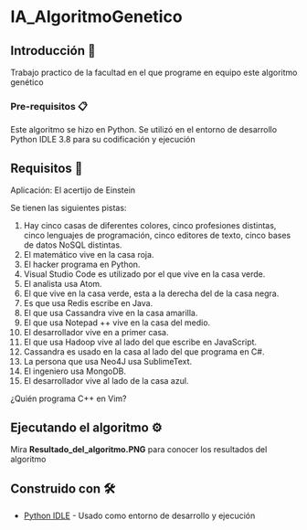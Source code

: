# IA_AlgoritmoGenetico

## Introducción 🚀

Trabajo practico de la facultad en el que programe en equipo este algoritmo genético

### Pre-requisitos 📋
Este algoritmo se hizo en Python. Se utilizó en el entorno de desarrollo Python IDLE 3.8 para su codificación y ejecución

## Requisitos 📖

Aplicación: El acertijo de Einstein

Se tienen las siguientes pistas:
1. Hay cinco casas de diferentes colores, cinco profesiones distintas, cinco lenguajes de programación, cinco editores de texto, cinco bases de datos NoSQL distintas.
2. El matemático vive en la casa roja.
3. El hacker programa en Python.
4. Visual Studio Code es utilizado por el que vive en la casa verde.
5. El analista usa Atom.
6. El que vive en la casa verde, esta a la derecha del de la casa negra.
7. Es que usa Redis escribe en Java.
8. El que usa Cassandra vive en la casa amarilla.
9. El que usa Notepad ++ vive en la casa del medio.
10. El desarrollador vive en a primer casa.
11. El que usa Hadoop vive al lado del que escribe en JavaScript.
12. Cassandra es usado en la casa al lado del que programa en C#.
13. La persona que usa Neo4J usa SublimeText.
14. El ingeniero usa MongoDB.
15. El desarrollador vive al lado de la casa azul.

¿Quién programa C++ en Vim?

## Ejecutando el algoritmo ⚙️

Mira **Resultado_del_algoritmo.PNG** para conocer los resultados del algoritmo

## Construido con 🛠️

* [Python IDLE](https://www.python.org/downloads/) - Usado como entorno de desarrollo y ejecución
